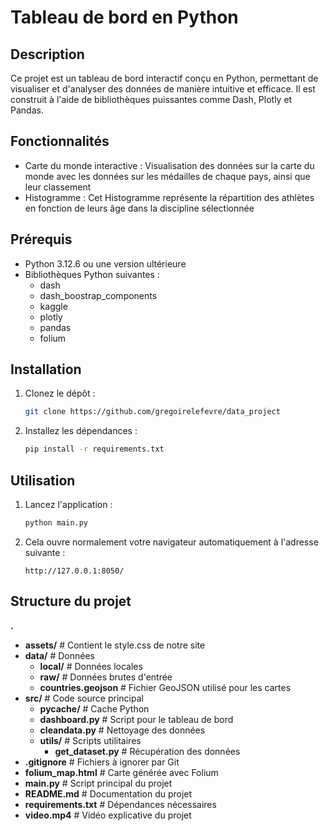 # Tableau de bord en Python

## Description
Ce projet est un tableau de bord interactif conçu en Python, permettant de visualiser et d'analyser des données de manière intuitive et efficace. Il est construit à l'aide de bibliothèques puissantes comme Dash, Plotly et Pandas.

## Fonctionnalités
- Carte du monde interactive : Visualisation des données sur la carte du monde avec les données sur les médailles de chaque pays, ainsi que leur classement
- Histogramme : Cet Histogramme représente la répartition des athlètes en fonction de leurs âge dans la discipline sélectionnée

## Prérequis
- Python 3.12.6 ou une version ultérieure
- Bibliothèques Python suivantes :
  - dash
  - dash_boostrap_components
  - kaggle
  - plotly
  - pandas
  - folium

## Installation
1. Clonez le dépôt :
   ```bash
   git clone https://github.com/gregoirelefevre/data_project
   ```
2. Installez les dépendances :
   ```bash
   pip install -r requirements.txt
   ```

## Utilisation
1. Lancez l'application :
   ```bash
   python main.py
   ```
2. Cela ouvre normalement votre navigateur automatiquement à l'adresse suivante :
   ```
   http://127.0.0.1:8050/
   ```

## Structure du projet
**.**
- **assets/**                  # Contient le style.css de notre site
- **data/**                    # Données 
  - **local/**                 # Données locales 
  - **raw/**                   # Données brutes d'entrée
  - **countries.geojson**      # Fichier GeoJSON utilisé pour les cartes
- **src/**                     # Code source principal
  - **__pycache__/**           # Cache Python
  - **dashboard.py**           # Script pour le tableau de bord
  - **cleandata.py**           # Nettoyage des données
  - **utils/**                 # Scripts utilitaires
    - **get_dataset.py**       # Récupération des données
- **.gitignore**               # Fichiers à ignorer par Git
- **folium_map.html**          # Carte générée avec Folium
- **main.py**                  # Script principal du projet
- **README.md**                # Documentation du projet
- **requirements.txt**         # Dépendances nécessaires
- **video.mp4**                # Vidéo explicative du projet


